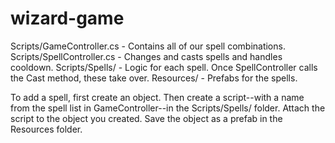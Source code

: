 # wizard-game

Scripts/GameController.cs - Contains all of our spell combinations.
Scripts/SpellController.cs - Changes and casts spells and handles cooldown.
Scripts/Spells/ - Logic for each spell. Once SpellController calls the Cast method, these take over.
Resources/ - Prefabs for the spells.

To add a spell, first create an object.
Then create a script--with a name from the spell list in GameController--in the Scripts/Spells/ folder.
Attach the script to the object you created.
Save the object as a prefab in the Resources folder.
